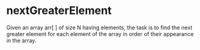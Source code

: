 # nextGreaterElement
Given an array arr[ ] of size N having elements, the task is to find the next greater element for each element of the array in order of their appearance in the array.
